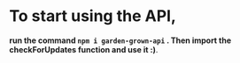 # To start using the API,

**run the command `npm i garden-grown-api` . Then import the checkForUpdates function and use it :)**.
